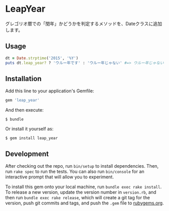 # LeapYear

グレゴリオ暦での「閏年」かどうかを判定するメソッドを、Dateクラスに追加します。

## Usage

```ruby
dt = Date.strptime('2015', '%Y')
puts dt.leap_year? ? 'ウルー年です' : 'ウルー年じゃない' #=> ウルー年じゃない
```

## Installation

Add this line to your application's Gemfile:

```ruby
gem 'leap_year'
```

And then execute:

    $ bundle

Or install it yourself as:

    $ gem install leap_year

## Development

After checking out the repo, run `bin/setup` to install dependencies. Then, run `rake spec` to run the tests. You can also run `bin/console` for an interactive prompt that will allow you to experiment.

To install this gem onto your local machine, run `bundle exec rake install`. To release a new version, update the version number in `version.rb`, and then run `bundle exec rake release`, which will create a git tag for the version, push git commits and tags, and push the `.gem` file to [rubygems.org](https://rubygems.org).
